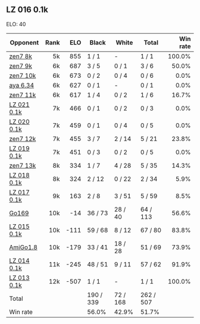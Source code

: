 ## LZ 016 0.1k ##

ELO: 40

Opponent | Rank | ELO | Black | White | Total | Win rate
---------|-----:|----:|-------|-------|-------|-------:
[zen7 8k](zen7%208k.md) | 5k | 855 | 1 / 1 | - | 1 / 1 | 100.0%
[zen7 9k](zen7%209k.md) | 6k | 687 | 3 / 5 | 0 / 1 | 3 / 6 | 50.0%
[zen7 10k](zen7%2010k.md) | 6k | 673 | 0 / 2 | 0 / 4 | 0 / 6 | 0.0%
[aya 6.34](aya%206.34.md) | 6k | 627 | 0 / 1 | - | 0 / 1 | 0.0%
[zen7 11k](zen7%2011k.md) | 6k | 617 | 1 / 4 | 0 / 2 | 1 / 6 | 16.7%
[LZ 021 0.1k](LZ%20021%200.1k.md) | 7k | 466 | 0 / 1 | 0 / 2 | 0 / 3 | 0.0%
[LZ 020 0.1k](LZ%20020%200.1k.md) | 7k | 459 | 0 / 1 | 0 / 4 | 0 / 5 | 0.0%
[zen7 12k](zen7%2012k.md) | 7k | 455 | 3 / 7 | 2 / 14 | 5 / 21 | 23.8%
[LZ 019 0.1k](LZ%20019%200.1k.md) | 7k | 451 | 0 / 3 | 0 / 2 | 0 / 5 | 0.0%
[zen7 13k](zen7%2013k.md) | 8k | 334 | 1 / 7 | 4 / 28 | 5 / 35 | 14.3%
[LZ 018 0.1k](LZ%20018%200.1k.md) | 8k | 324 | 2 / 12 | 0 / 22 | 2 / 34 | 5.9%
[LZ 017 0.1k](LZ%20017%200.1k.md) | 9k | 163 | 2 / 8 | 3 / 51 | 5 / 59 | 8.5%
[Go169](Go169.md) | 10k | -14 | 36 / 73 | 28 / 40 | 64 / 113 | 56.6%
[LZ 015 0.1k](LZ%20015%200.1k.md) | 10k | -111 | 59 / 68 | 8 / 12 | 67 / 80 | 83.8%
[AmiGo1.8](AmiGo1.8.md) | 10k | -179 | 33 / 41 | 18 / 28 | 51 / 69 | 73.9%
[LZ 014 0.1k](LZ%20014%200.1k.md) | 11k | -245 | 48 / 51 | 9 / 11 | 57 / 62 | 91.9%
[LZ 013 0.1k](LZ%20013%200.1k.md) | 12k | -507 | 1 / 1 | - | 1 / 1 | 100.0%
Total | | | 190 / 339 | 72 / 168 | 262 / 507 | 
Win rate| | | 56.0% | 42.9% | 51.7% | 
